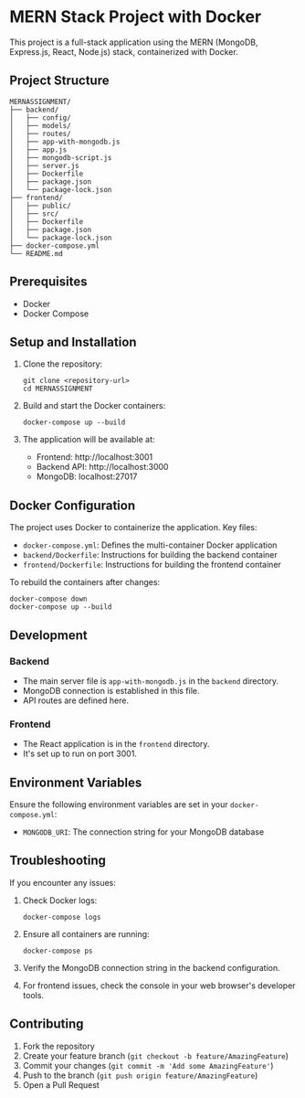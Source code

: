 # MERN Stack Project with Docker

This project is a full-stack application using the MERN (MongoDB, Express.js, React, Node.js) stack, containerized with Docker.

## Project Structure

```
MERNASSIGNMENT/
├── backend/
│   ├── config/
│   ├── models/
│   ├── routes/
│   ├── app-with-mongodb.js
│   ├── app.js
│   ├── mongodb-script.js
│   ├── server.js
│   ├── Dockerfile
│   ├── package.json
│   └── package-lock.json
├── frontend/
│   ├── public/
│   ├── src/
│   ├── Dockerfile
│   ├── package.json
│   └── package-lock.json
├── docker-compose.yml
└── README.md
```

## Prerequisites

- Docker
- Docker Compose

## Setup and Installation

1. Clone the repository:
   ```
   git clone <repository-url>
   cd MERNASSIGNMENT
   ```

2. Build and start the Docker containers:
   ```
   docker-compose up --build
   ```

3. The application will be available at:
   - Frontend: http://localhost:3001
   - Backend API: http://localhost:3000
   - MongoDB: localhost:27017

## Docker Configuration

The project uses Docker to containerize the application. Key files:

- `docker-compose.yml`: Defines the multi-container Docker application
- `backend/Dockerfile`: Instructions for building the backend container
- `frontend/Dockerfile`: Instructions for building the frontend container

To rebuild the containers after changes:
```
docker-compose down
docker-compose up --build
```

## Development

### Backend
- The main server file is `app-with-mongodb.js` in the `backend` directory.
- MongoDB connection is established in this file.
- API routes are defined here.

### Frontend
- The React application is in the `frontend` directory.
- It's set up to run on port 3001.

## Environment Variables

Ensure the following environment variables are set in your `docker-compose.yml`:

- `MONGODB_URI`: The connection string for your MongoDB database

## Troubleshooting

If you encounter any issues:

1. Check Docker logs:
   ```
   docker-compose logs
   ```

2. Ensure all containers are running:
   ```
   docker-compose ps
   ```

3. Verify the MongoDB connection string in the backend configuration.

4. For frontend issues, check the console in your web browser's developer tools.

## Contributing

1. Fork the repository
2. Create your feature branch (`git checkout -b feature/AmazingFeature`)
3. Commit your changes (`git commit -m 'Add some AmazingFeature'`)
4. Push to the branch (`git push origin feature/AmazingFeature`)
5. Open a Pull Request